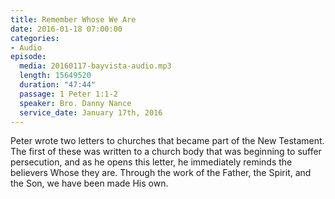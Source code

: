 ```yaml
---
title: Remember Whose We Are
date: 2016-01-18 07:00:00
categories:
- Audio
episode:
  media: 20160117-bayvista-audio.mp3
  length: 15649520
  duration: "47:44"
  passage: 1 Peter 1:1-2
  speaker: Bro. Danny Nance
  service_date: January 17th, 2016
---
```

Peter wrote two letters to churches that became part of the New Testament. The first of these was written to a church body that was beginning to suffer persecution, and as he opens this letter, he immediately reminds the believers Whose they are. Through the work of the Father, the Spirit, and the Son, we have been made His own.